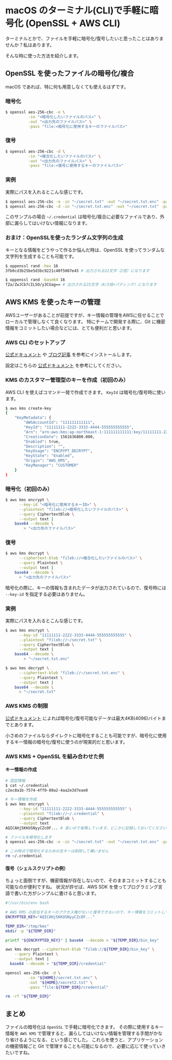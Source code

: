# macOS のターミナル(CLI)で手軽に暗号化 (OpenSSL + AWS CLI)

ターミナルとかで、ファイルを手軽に暗号化/復号したいと思ったことはありませんか？私はあります。

そんな時に使った方法を紹介します。

## OpenSSL を使ったファイルの暗号化/複合

macOS であれば、特に何も用意しなくても使えるはずです。

### 暗号化

```bash
$ openssl aes-256-cbc -e \
          -in "<暗号化したいファイルのパス>" \
          -out "<出力先のファイルパス>" \
          -pass "file:<暗号化に使用するキーのファイルパス>"
```

### 復号

```bash
$ openssl aes-256-cbc -d \
          -in "<複合化したいファイルのパス>" \
          -out "<出力先のファイルパス>" \
          -pass "file:<復号に使用するキーのファイルパス>"
```

### 実例

実際にパスを入れるとこんな感じです。

```bash
$ openssl aes-256-cbc -e -in "~/secret.txt" -out "~/secret.txt.enc" -pass "file:~/.credential"
$ openssl aes-256-cbc -d -in "~/secret.txt.enc" -out "~/secret.txt" -pass "file:~/.credential"
```

このサンプルの場合 `~/.credential` は暗号化/複合に必要なファイルであり、外部に漏らしてはいけない情報になります。

### おまけ：OpenSSLを使ったランダム文字列の生成

キーとなる情報をどうやって作るか悩んだ時は、OpenSSL を使ってランダムな文字列を生成することも可能です。

```bash
$ oppenssl rand -hex 16
3fb0cd3b25be5d3bc9221c40f5087e45 # 出力される32文字（2倍）になります

$ oppenssl rand -base64 16
fZa/ZwJCb7cIL5O/y3CGag== # 出力される25文字（4/3倍+パディング）になります
```

## AWS KMS を使ったキーの管理

AWSユーザーがあることが前提ですが、キー情報の管理をAWSに任せることでローカルで管理しなくて良くなります。
特にチームで開発する際に、Git に機密情報をコミットしたい場合などには、とても便利だと思います。

### AWS CLI のセットアップ

[公式ドキュメント](https://docs.aws.amazon.com/ja_jp/cli/latest/userguide/install-macos.html) や [ブログ記事](https://qiita.com/maimai-swap/items/999eb69b7a4420d6ab64) を参考にインストールします。

設定はこちらの [公式ドキュメント](https://docs.aws.amazon.com/ja_jp/cli/latest/userguide/cli-chap-configure.html) を参考にしてください。

### KMS のカスタマー管理型のキーを作成（初回のみ）

AWS CLI を使えばコマンド一発で作成できます。
`KeyId` は暗号化/復号時に使います。

```bash
$ aws kms create-key
{
    "KeyMetadata": {
        "AWSAccountId": "111111111111",
        "KeyId": "11111111-2222-3333-4444-555555555555",
        "Arn": "arn:aws:kms:ap-northeast-1:111111111111:key/11111111-2222-3333-4444-555555555555",
        "CreationDate": 1561636800.000,
        "Enabled": true,
        "Description": "",
        "KeyUsage": "ENCRYPT_DECRYPT",
        "KeyState": "Enabled",
        "Origin": "AWS_KMS",
        "KeyManager": "CUSTOMER"
    }
}
```

### 暗号化（初回のみ）

```bash
$ aws kms encrypt \
      --key-id "<暗号化に使用するキーID>" \
      --plaintext "fileb://<暗号化したいファイルのパス>" \
      --query CiphertextBlob \
      --output text |
    base64 --decode \
        > "<出力先のファイルパス>"
```

### 復号

```bash
$ aws kms decrypt \
      --ciphertext-blob "fileb://<複合化したいファイルのパス>" \
      --query Plaintext \
      --output text |
    base64 --decode \
      > "<出力先のファイルパス>"
```

暗号化の際に、キーの情報も含まれたデータが出力されているので、復号時には `--key-id` を指定する必要はありません。

### 実例

実際にパスを入れるとこんな感じです。

```bash
$ aws kms encrypt \
      --key-id "11111111-2222-3333-4444-555555555555" \
      --plaintext "fileb://~/secret.txt" \
      --query CiphertextBlob \
      --output text |
    base64 --decode \
        > "~/secret.txt.enc"

$ aws kms decrypt \
      --ciphertext-blob "fileb://~/secret.txt.enc" \
      --query Plaintext \
      --output text |
    base64 --decode \
      > "~/secret.txt"
```

### AWS KMS の制限

[公式ドキュメント](https://docs.aws.amazon.com/ja_jp/kms/latest/developerguide/overview.html) によれば暗号化/復号可能なデータは最大4KB(4096)バイトまでとあります。

小さめのファイルならダイレクトに暗号化することも可能ですが、暗号化に使用するキー情報の暗号化/復号に使うのが現実的だと思います。

### AWS KMS + OpenSSL を組み合わせた例

#### キー情報の作成

```bash
# 認証情報
$ cat ~/.credential
c2ec8a1b-7574-4ff0-80a2-4aa2e3d7eae0

# キー情報を作成
$ aws kms encrypt \
      --key-id "11111111-2222-3333-4444-555555555555" \
      --plaintext "fileb://~/.credential" \
      --query CiphertextBlob \
      --output text
AQICAHj5KKUSNyyCZcOF... # 長いので省略しています。どこかに記録しておいてください。

# ファイルを暗号化します
$ openssl aes-256-cbc -e -in "~/secret.txt" -out "~/secret.txt.enc" -pass "file:~/.credential"

# この時点で暗号化するための生キーは削除して構いません
rm ~/.credential
```

#### 復号（シェルスクリプトの例）

ちょっと面倒ですが、機密情報が存在しないので、そのままコミットすることも可能なのが便利ですね。
状況が許せば、AWS SDK を使ってプログラミング言語で書いた方がシンプルに書けると思います。

```bash
#!/usr/bin/env bash

# AWS KMS の該当するキーのアクセス権がないと復号できないので、キー情報をコミットしても大丈夫です。
ENCRYPTED_KEY="AQICAHj5KKUSNyyCZcOF..."

TEMP_DIR="/tmp/kms"
mkdir -p "${TEMP_DIR}"

printf "${ENCRYPTED_KEY}" | base64 --decode > "${TEMP_DIR}/bin_key"

aws kms decrypt --ciphertext-blob "fileb://${TEMP_DIR}/bin_key" \
    --query Plaintext \
    --output text |
  base64 --decode > "${TEMP_DIR}/credential"

openssl aes-256-cbc -d \
          -in "${HOME}/secret.txt.enc" \
          -out "${HOME}/secret2.txt" \
          -pass "file:${TEMP_DIR}/credential"

rm -rf "${TEMP_DIR}"
```

## まとめ

ファイルの暗号化は `OpenSSL` で手軽に暗号化できます。
その際に使用するキー情報を `AWS KMS` で管理すると、漏らしてはいけない情報を管理する手間がかなり省けるようになる、という感じでした。
これらを使うと、アプリケーションの機密情報ごと Git で管理することも可能になるので、必要に応じて使っていきたいですね。
